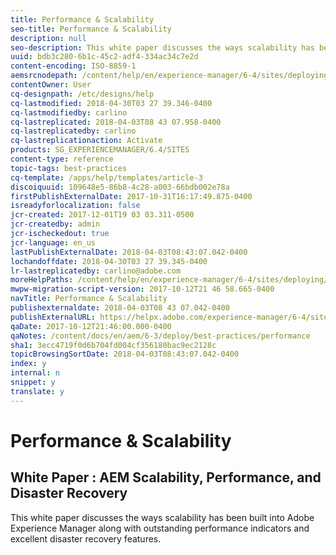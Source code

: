 ```yaml
---
title: Performance & Scalability
seo-title: Performance & Scalability
description: null
seo-description: This white paper discusses the ways scalability has been built into AEM along with performance indicators and disaster recovery features.  
uuid: bdb3c280-6b1c-45c2-adf4-334ac34c7e2d
content-encoding: ISO-8859-1
aemsrcnodepath: /content/help/en/experience-manager/6-4/sites/deploying/using/performance
contentOwner: User
cq-designpath: /etc/designs/help
cq-lastmodified: 2018-04-30T03 27 39.346-0400
cq-lastmodifiedby: carlino
cq-lastreplicated: 2018-04-03T08 43 07.958-0400
cq-lastreplicatedby: carlino
cq-lastreplicationaction: Activate
products: SG_EXPERIENCEMANAGER/6.4/SITES
content-type: reference
topic-tags: best-practices
cq-template: /apps/help/templates/article-3
discoiquuid: 109648e5-86b8-4c28-a003-66bdb002e78a
firstPublishExternalDate: 2017-10-31T16:17:49.875-0400
isreadyforlocalization: false
jcr-created: 2017-12-01T19 03 03.311-0500
jcr-createdby: admin
jcr-ischeckedout: true
jcr-language: en_us
lastPublishExternalDate: 2018-04-03T08:43:07.042-0400
lochandoffdate: 2018-04-30T03 27 39.345-0400
lr-lastreplicatedby: carlino@adobe.com
moreHelpPaths: /content/help/en/experience-manager/6-4/sites/deploying/morehelp/best-practices;/content/help/en/experience-manager/6-4/sites/deploying/morehelp/best-practices
mwpw-migration-script-version: 2017-10-12T21 46 58.665-0400
navTitle: Performance & Scalability
publishexternaldate: 2018-04-03T08 43 07.042-0400
publishExternalURL: https://helpx.adobe.com/experience-manager/6-4/sites/deploying/using/performance.html
qaDate: 2017-10-12T21:46:00.000-0400
qaNotes: /content/docs/en/aem/6-3/deploy/best-practices/performance
sha1: 3ecc4719f0d6b704fd004cf356180bac9ec2128c
topicBrowsingSortDate: 2018-04-03T08:43:07.042-0400
index: y
internal: n
snippet: y
translate: y
---
```


# Performance & Scalability

## White Paper : AEM Scalability, Performance, and Disaster Recovery
This white paper discusses the ways scalability has been built into Adobe Experience Manager along with outstanding performance indicators and excellent disaster recovery features. 
